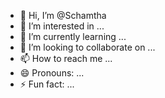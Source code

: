 - 👋 Hi, I’m @Schamtha
- 👀 I’m interested in ...
- 🌱 I’m currently learning ...
- 💞️ I’m looking to collaborate on ...
- 📫 How to reach me ...
- 😄 Pronouns: ...
- ⚡ Fun fact: ...

<!---
Schamtha/Schamtha is a ✨ special ✨ repository because its `README.md` (this file) appears on your GitHub profile.
You can click the Preview link to take a look at your changes.
--->
